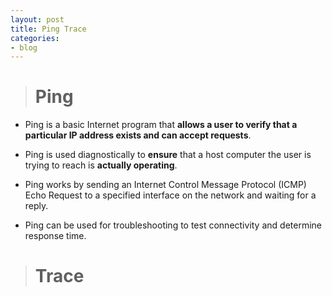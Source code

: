 ```yaml
---
layout: post
title: Ping Trace
categories:
- blog
---
```


> # Ping 

* Ping is a basic Internet program that **allows a user to verify that a particular IP address exists and can accept requests**.

* Ping is used diagnostically to **ensure** that a host computer the user is trying to reach is **actually operating**. 
* Ping works by sending an Internet Control Message Protocol (ICMP) Echo Request to a specified interface on the network and waiting for a reply. 
* Ping can be used for troubleshooting to test connectivity and determine response time.



> # Trace

